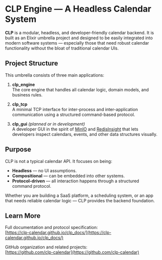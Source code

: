 # CLP Engine — A Headless Calendar System

**CLP** is a modular, headless, and developer-friendly calendar backend. It is built as an Elixir umbrella project and designed to be easily integrated into modern software systems — especially those that need robust calendar functionality without the bloat of traditional calendar UIs.

## Project Structure

This umbrella consists of three main applications:

1. **clp_engine**  
   The core engine that handles all calendar logic, domain models, and business rules.

2. **clp_tcp**  
   A minimal TCP interface for inter-process and inter-application communication using a structured command-based protocol.

3. **clp_gui** *(planned or in development)*  
   A developer GUI in the spirit of [MinIO](https://min.io/) and [RedisInsight](https://redis.com/redis-enterprise/redis-insight/) that lets developers inspect calendars, events, and other data structures visually.

## Purpose

CLP is not a typical calendar API. It focuses on being:

- **Headless** — no UI assumptions.
- **Compositional** — can be embedded into other systems.
- **Protocol-driven** — all interaction happens through a structured command protocol.

Whether you are building a SaaS platform, a scheduling system, or an app that needs reliable calendar logic — CLP provides the backend foundation.

## Learn More

Full documentation and protocol specification:  
[https://clp-calendar.github.io/clp_docs/](https://clp-calendar.github.io/clp_docs/)

GitHub organization and related projects:  
[https://github.com/clp-calendar](https://github.com/clp-calendar)
